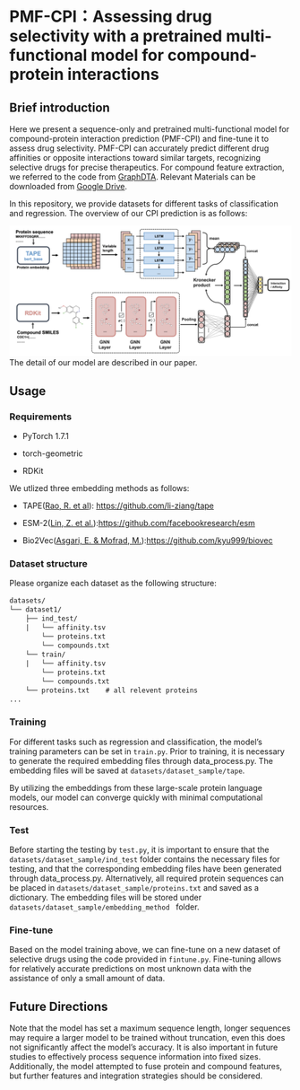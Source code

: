 

# PMF-CPI：Assessing drug selectivity with a pretrained multi-functional model for compound-protein interactions

## Brief introduction

Here we present a sequence-only and pretrained multi-functional model for compound-protein interaction prediction (PMF-CPI) and fine-tune it to assess drug selectivity.  PMF-CPI can accurately predict different drug affinities or opposite interactions toward similar targets, recognizing selective drugs for precise therapeutics.  For compound feature extraction, we referred to the code from [GraphDTA](https://github.com/thinng/GraphDTA). Relevant Materials can be downloaded from [Google Drive](https://drive.google.com/drive/folders/1CwSIIR3vjAU7OVJkTg5DdwB50D3xRNwg?usp=share_link).

In this repository, we provide datasets for different tasks of classification and regression. The overview of our CPI prediction  is as follows:

![framework](img/framework.png)
The detail of our model are described in our paper.

## Usage

### Requirements

* PyTorch 1.7.1

* torch-geometric

* RDKit

We utlized three embedding methods as follows:

* TAPE([Rao, R. et al](https://arxiv.org/abs/1906.08230)): https://github.com/li-ziang/tape

* ESM-2([Lin, Z. et al.](https://www.science.org/doi/abs/10.1126/science.ade2574)):https://github.com/facebookresearch/esm

* Bio2Vec([Asgari, E. & Mofrad, M.](https://arxiv.org/pdf/1503.05140v1.pdf)):https://github.com/kyu999/biovec

### Dataset structure

Please organize each dataset as the following structure:

```
datasets/
└── dataset1/
    ├── ind_test/
    |   └── affinity.tsv
        └── proteins.txt
        └── compounds.txt
    └── train/
    |   └── affinity.tsv
        └── proteins.txt
        └── compounds.txt
    └── proteins.txt	# all relevent proteins 
...
```

### Training

For different tasks such as regression and classification, the model’s training parameters can be set in `train.py`. Prior to training, it is necessary to generate the required embedding files through data_process.py. The embedding files will be saved at `datasets/dataset_sample/tape`. 

By utilizing the embeddings from these large-scale protein language models, our model can converge quickly with minimal computational resources.

### Test

Before starting the testing by `test.py`, it is important to ensure that the `datasets/dataset_sample/ind_test` folder contains the necessary files for testing, and that the corresponding embedding files have been generated through data_process.py. Alternatively, all required protein sequences can be placed in `datasets/dataset_sample/proteins.txt` and saved as a dictionary. The embedding files will be stored under `datasets/dataset_sample/embedding_method ` folder.

### Fine-tune

Based on the model training above, we can fine-tune on a new dataset of selective drugs using the code provided in `fintune.py`. Fine-tuning allows for relatively accurate predictions on most unknown data with the assistance of only a small amount of data.



## Future Directions

Note that the model has set a maximum sequence length, longer sequences may require a larger model to be trained without truncation, even this does not significantly affect the model’s accuracy. It is also important in future studies to effectively process sequence information into fixed sizes. Additionally, the model attempted to fuse protein and compound features, but further features and integration strategies should be considered.

